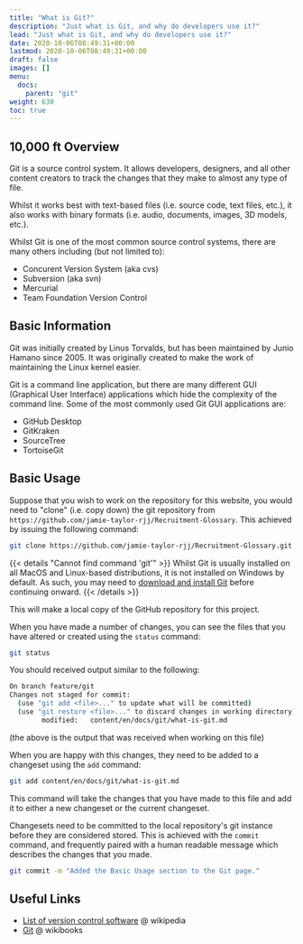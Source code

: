 ```yaml
---
title: "What is Git?"
description: "Just what is Git, and why do developers use it?"
lead: "Just what is Git, and why do developers use it?"
date: 2020-10-06T08:49:31+00:00
lastmod: 2020-10-06T08:49:31+00:00
draft: false
images: []
menu:
  docs:
    parent: "git"
weight: 630
toc: true
---
```


## 10,000 ft Overview

Git is a source control system. It allows developers, designers, and all other content creators to track the changes that they make to almost any type of file.

Whilst it works best with text-based files (i.e. source code, text files, etc.), it also works with binary formats (i.e. audio, documents, images, 3D models, etc.).

Whilst Git is one of the most common source control systems, there are many others including (but not limited to):

- Concurent Version System (aka cvs)
- Subversion (aka svn)
- Mercurial
- Team Foundation Version Control

## Basic Information

Git was initially created by Linus Torvalds, but has been maintained by Junio Hamano since 2005. It was originally created to make the work of maintaining the Linux kernel easier.

Git is a command line application, but there are many different GUI (Graphical User Interface) applications which hide the complexity of the command line. Some of the most commonly used Git GUI applications are:

- GitHub Desktop
- GitKraken
- SourceTree
- TortoiseGit

## Basic Usage

Suppose that you wish to work on the repository for this website, you would need to "clone" (i.e. copy down) the git repository from `https://github.com/jamie-taylor-rjj/Recruitment-Glossary`. This achieved by issuing the following command:

```bash
git clone https://github.com/jamie-taylor-rjj/Recruitment-Glossary.git
```

{{< details "Cannot find command 'git'" >}}
Whilst Git is usually installed on all MacOS and Linux-based distributions, it is not installed on Windows by default.
As such, you may need to [download and install Git](https://git-scm.com/download/win) before continuing onward.
{{< /details >}}

This will make a local copy of the GitHub repository for this project.

When you have made a number of changes, you can see the files that you have altered or created using the `status` command:

```bash
git status
```

You should received output similar to the following:

```bash
On branch feature/git
Changes not staged for commit:
  (use "git add <file>..." to update what will be committed)
  (use "git restore <file>..." to discard changes in working directory)
        modified:   content/en/docs/git/what-is-git.md
```

(the above is the output that was received when working on this file)

When you are happy with this changes, they need to be added to a changeset using the `add` command:

```bash
git add content/en/docs/git/what-is-git.md
```

This command will take the changes that you have made to this file and add it to either a new changeset or the current changeset.

Changesets need to be committed to the local repository's git instance before they are considered stored. This is achieved with the `commit` command, and frequently paired with a human readable message which describes the changes that you made.

```bash
git commit -m "Added the Basic Usage section to the Git page."
```



## Useful Links

- [List of version control software](https://en.wikipedia.org/wiki/List_of_version-control_software) @ wikipedia
- [Git](https://en.wikibooks.org/wiki/Git) @ wikibooks
